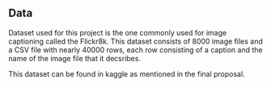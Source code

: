 ## Data

Dataset used for this project is the one commonly used for image captioning called the Flickr8k. This dataset consists of 8000 image files and a CSV file with nearly 40000 rows, each row consisting of a caption and the name of the image file that it decsribes.

This dataset can be found in kaggle as mentioned in the final proposal.
